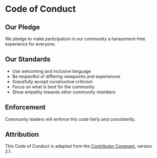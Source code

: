 # Code of Conduct

## Our Pledge

We pledge to make participation in our community a harassment-free experience
for everyone.

## Our Standards

- Use welcoming and inclusive language
- Be respectful of differing viewpoints and experiences
- Gracefully accept constructive criticism
- Focus on what is best for the community
- Show empathy towards other community members

## Enforcement

Community leaders will enforce this code fairly and consistently.

## Attribution

This Code of Conduct is adapted from the
[Contributor Covenant](https://www.contributor-covenant.org), version 2.1.
